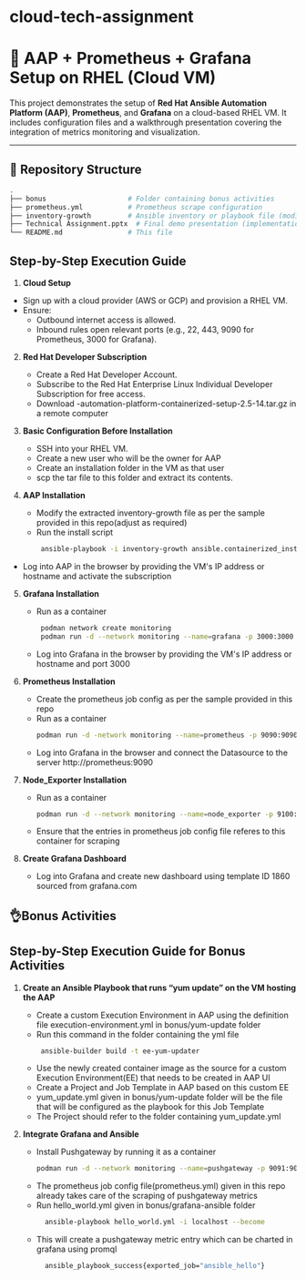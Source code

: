 # cloud-tech-assignment

# 🚀 AAP + Prometheus + Grafana Setup on RHEL (Cloud VM)

This project demonstrates the setup of **Red Hat Ansible Automation Platform (AAP)**, **Prometheus**, and **Grafana** on a cloud-based RHEL VM. It includes configuration files and a walkthrough presentation covering the integration of metrics monitoring and visualization.

---

## 📁 Repository Structure

```bash
.
├── bonus                    # Folder containing bonus activities
├── prometheus.yml           # Prometheus scrape configuration
├── inventory-growth         # Ansible inventory or playbook file (modify as needed)
├── Technical Assignment.pptx  # Final demo presentation (implementation summary)
└── README.md                # This file
```
## Step-by-Step Execution Guide
1. **Cloud Setup**
  - Sign up with a cloud provider (AWS or GCP) and provision a RHEL VM.
  - Ensure:
    - Outbound internet access is allowed.
    - Inbound rules open relevant ports (e.g., 22, 443, 9090 for Prometheus, 3000 for Grafana).

2. **Red Hat Developer Subscription**
   - Create a Red Hat Developer Account.
   - Subscribe to the Red Hat Enterprise Linux Individual Developer Subscription for free access.
   - Download -automation-platform-containerized-setup-2.5-14.tar.gz in a remote computer

3. **Basic Configuration Before Installation**
   - SSH into your RHEL VM.
   - Create a new user who will be the owner for AAP
   - Create an installation folder in the VM as that user
   - scp the tar file to this folder and extract its contents.

4. **AAP Installation**
   - Modify the extracted inventory-growth file as per the sample provided in this repo(adjust as required)
   - Run the install script
     ``` bash
      ansible-playbook -i inventory-growth ansible.containerized_installer.install
     ```
  - Log into AAP in the browser by providing the VM's IP address or hostname and activate the subscription
    
5. **Grafana Installation**
   - Run as a container
     ``` bash
      podman network create monitoring
      podman run -d --network monitoring --name=grafana -p 3000:3000 grafana/grafana
     ```
   - Log into Grafana in the browser by providing the VM's IP address or hostname and port 3000

6. **Prometheus Installation**
   - Create the prometheus job config as per the sample provided in this repo
   - Run as a container
     ``` bash
     podman run -d -network monitoring --name=prometheus -p 9090:9090 -v /home/aap/prometheus/prometheus.yml:/etc/prometheus/prometheus.yml:ro,z prom/prometheus
     ```
   - Log into Grafana in the browser and connect the Datasource to the server http://prometheus:9090
     
7. **Node_Exporter Installation**
   - Run as a container
     ``` bash
     podman run -d --network monitoring --name=node_exporter -p 9100:9100 prom/node-exporter
     ```
   - Ensure that the entries in prometheus job config file referes to this container for scraping
     
8. **Create Grafana Dashboard**
   - Log into Grafana and create new dashboard using template ID 1860 sourced from grafana.com

## 👌Bonus Activities
## Step-by-Step Execution Guide for Bonus Activities
1. **Create an Ansible Playbook that runs “yum update” on the VM hosting the AAP**
    - Create a custom Execution Environment in AAP using the definition file execution-environment.yml in bonus/yum-update folder
    - Run this command in the folder containing the yml file
      ``` bash
       ansible-builder build -t ee-yum-updater
      ```
    - Use the newly created container image as the source for a custom Execution Environment(EE) that needs to be created in AAP UI
    - Create a Project and Job Template in AAP based on this custom EE
    - yum_update.yml given in bonus/yum-update folder will be the file that will be configured as the playbook for this Job Template 
    - The Project should refer to the folder containing yum_update.yml

2. **Integrate Grafana and Ansible**
   - Install Pushgateway by running it as a container
     ``` bash
     podman run -d --network monitoring --name=pushgateway -p 9091:9091 prom/pushgateway
     ```
   - The prometheus job config file(prometheus.yml) given in this repo already takes care of the scraping of pushgateway metrics
   - Run hello_world.yml given in bonus/grafana-ansible folder
     ``` bash
       ansible-playbook hello_world.yml -i localhost --become
     ```
   - This will create a pushgateway metric entry which can be charted in grafana using promql
     ``` bash
       ansible_playbook_success{exported_job="ansible_hello"}
     ```
